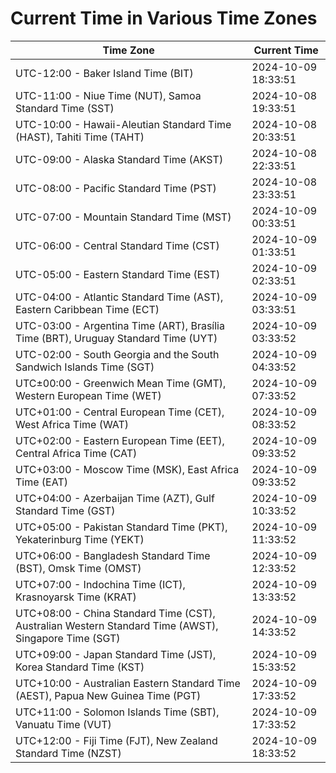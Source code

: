 # Current Time in Various Time Zones

| Time Zone | Current Time |
|-----------|--------------|
| UTC-12:00 - Baker Island Time (BIT) | 2024-10-09 18:33:51 |
| UTC-11:00 - Niue Time (NUT), Samoa Standard Time (SST) | 2024-10-08 19:33:51 |
| UTC-10:00 - Hawaii-Aleutian Standard Time (HAST), Tahiti Time (TAHT) | 2024-10-08 20:33:51 |
| UTC-09:00 - Alaska Standard Time (AKST) | 2024-10-08 22:33:51 |
| UTC-08:00 - Pacific Standard Time (PST) | 2024-10-08 23:33:51 |
| UTC-07:00 - Mountain Standard Time (MST) | 2024-10-09 00:33:51 |
| UTC-06:00 - Central Standard Time (CST) | 2024-10-09 01:33:51 |
| UTC-05:00 - Eastern Standard Time (EST) | 2024-10-09 02:33:51 |
| UTC-04:00 - Atlantic Standard Time (AST), Eastern Caribbean Time (ECT) | 2024-10-09 03:33:51 |
| UTC-03:00 - Argentina Time (ART), Brasília Time (BRT), Uruguay Standard Time (UYT) | 2024-10-09 03:33:52 |
| UTC-02:00 - South Georgia and the South Sandwich Islands Time (SGT) | 2024-10-09 04:33:52 |
| UTC±00:00 - Greenwich Mean Time (GMT), Western European Time (WET) | 2024-10-09 07:33:52 |
| UTC+01:00 - Central European Time (CET), West Africa Time (WAT) | 2024-10-09 08:33:52 |
| UTC+02:00 - Eastern European Time (EET), Central Africa Time (CAT) | 2024-10-09 09:33:52 |
| UTC+03:00 - Moscow Time (MSK), East Africa Time (EAT) | 2024-10-09 09:33:52 |
| UTC+04:00 - Azerbaijan Time (AZT), Gulf Standard Time (GST) | 2024-10-09 10:33:52 |
| UTC+05:00 - Pakistan Standard Time (PKT), Yekaterinburg Time (YEKT) | 2024-10-09 11:33:52 |
| UTC+06:00 - Bangladesh Standard Time (BST), Omsk Time (OMST) | 2024-10-09 12:33:52 |
| UTC+07:00 - Indochina Time (ICT), Krasnoyarsk Time (KRAT) | 2024-10-09 13:33:52 |
| UTC+08:00 - China Standard Time (CST), Australian Western Standard Time (AWST), Singapore Time (SGT) | 2024-10-09 14:33:52 |
| UTC+09:00 - Japan Standard Time (JST), Korea Standard Time (KST) | 2024-10-09 15:33:52 |
| UTC+10:00 - Australian Eastern Standard Time (AEST), Papua New Guinea Time (PGT) | 2024-10-09 17:33:52 |
| UTC+11:00 - Solomon Islands Time (SBT), Vanuatu Time (VUT) | 2024-10-09 17:33:52 |
| UTC+12:00 - Fiji Time (FJT), New Zealand Standard Time (NZST) | 2024-10-09 18:33:52 |
